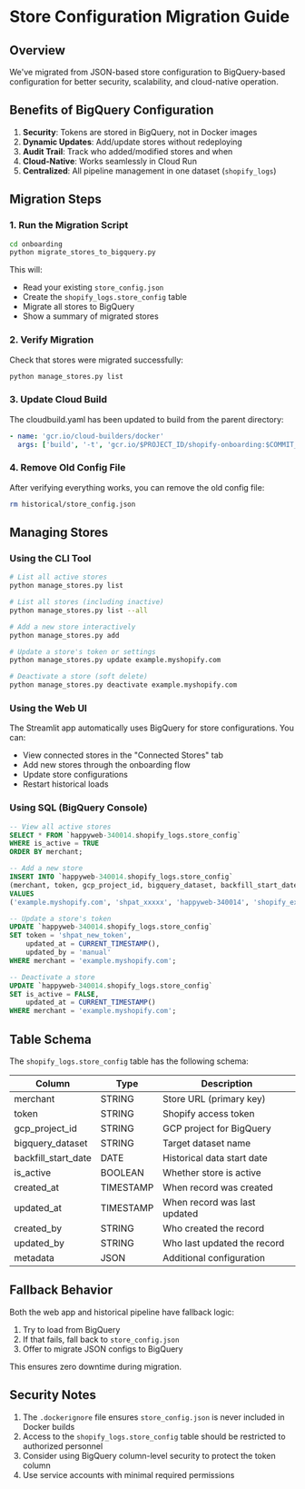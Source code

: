# Store Configuration Migration Guide

## Overview

We've migrated from JSON-based store configuration to BigQuery-based configuration for better security, scalability, and cloud-native operation.

## Benefits of BigQuery Configuration

1. **Security**: Tokens are stored in BigQuery, not in Docker images
2. **Dynamic Updates**: Add/update stores without redeploying
3. **Audit Trail**: Track who added/modified stores and when
4. **Cloud-Native**: Works seamlessly in Cloud Run
5. **Centralized**: All pipeline management in one dataset (`shopify_logs`)

## Migration Steps

### 1. Run the Migration Script

```bash
cd onboarding
python migrate_stores_to_bigquery.py
```

This will:
- Read your existing `store_config.json`
- Create the `shopify_logs.store_config` table
- Migrate all stores to BigQuery
- Show a summary of migrated stores

### 2. Verify Migration

Check that stores were migrated successfully:

```bash
python manage_stores.py list
```

### 3. Update Cloud Build

The cloudbuild.yaml has been updated to build from the parent directory:

```yaml
- name: 'gcr.io/cloud-builders/docker'
  args: ['build', '-t', 'gcr.io/$PROJECT_ID/shopify-onboarding:$COMMIT_SHA', '-f', 'onboarding/Dockerfile', '.']
```

### 4. Remove Old Config File

After verifying everything works, you can remove the old config file:

```bash
rm historical/store_config.json
```

## Managing Stores

### Using the CLI Tool

```bash
# List all active stores
python manage_stores.py list

# List all stores (including inactive)
python manage_stores.py list --all

# Add a new store interactively
python manage_stores.py add

# Update a store's token or settings
python manage_stores.py update example.myshopify.com

# Deactivate a store (soft delete)
python manage_stores.py deactivate example.myshopify.com
```

### Using the Web UI

The Streamlit app automatically uses BigQuery for store configurations. You can:
- View connected stores in the "Connected Stores" tab
- Add new stores through the onboarding flow
- Update store configurations
- Restart historical loads

### Using SQL (BigQuery Console)

```sql
-- View all active stores
SELECT * FROM `happyweb-340014.shopify_logs.store_config`
WHERE is_active = TRUE
ORDER BY merchant;

-- Add a new store
INSERT INTO `happyweb-340014.shopify_logs.store_config`
(merchant, token, gcp_project_id, bigquery_dataset, backfill_start_date, is_active, created_at, updated_at, created_by)
VALUES
('example.myshopify.com', 'shpat_xxxxx', 'happyweb-340014', 'shopify_example', '2024-01-01', TRUE, CURRENT_TIMESTAMP(), CURRENT_TIMESTAMP(), 'manual');

-- Update a store's token
UPDATE `happyweb-340014.shopify_logs.store_config`
SET token = 'shpat_new_token', 
    updated_at = CURRENT_TIMESTAMP(),
    updated_by = 'manual'
WHERE merchant = 'example.myshopify.com';

-- Deactivate a store
UPDATE `happyweb-340014.shopify_logs.store_config`
SET is_active = FALSE,
    updated_at = CURRENT_TIMESTAMP()
WHERE merchant = 'example.myshopify.com';
```

## Table Schema

The `shopify_logs.store_config` table has the following schema:

| Column | Type | Description |
|--------|------|-------------|
| merchant | STRING | Store URL (primary key) |
| token | STRING | Shopify access token |
| gcp_project_id | STRING | GCP project for BigQuery |
| bigquery_dataset | STRING | Target dataset name |
| backfill_start_date | DATE | Historical data start date |
| is_active | BOOLEAN | Whether store is active |
| created_at | TIMESTAMP | When record was created |
| updated_at | TIMESTAMP | When record was last updated |
| created_by | STRING | Who created the record |
| updated_by | STRING | Who last updated the record |
| metadata | JSON | Additional configuration |

## Fallback Behavior

Both the web app and historical pipeline have fallback logic:
1. Try to load from BigQuery
2. If that fails, fall back to `store_config.json`
3. Offer to migrate JSON configs to BigQuery

This ensures zero downtime during migration.

## Security Notes

1. The `.dockerignore` file ensures `store_config.json` is never included in Docker builds
2. Access to the `shopify_logs.store_config` table should be restricted to authorized personnel
3. Consider using BigQuery column-level security to protect the token column
4. Use service accounts with minimal required permissions